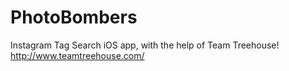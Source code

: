 # PhotoBombers
Instagram Tag Search iOS app, with the help of Team Treehouse! http://www.teamtreehouse.com/
